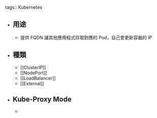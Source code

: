 tags:: Kubernetes

- ## 用途
	- 提供 FQDN 讓其他應用程式存取對應的 Pod，自己會更新容器的 IP
- ## 種類
	- [[ClusterIP]]
	- [[NodePort]]
	- [[LoadBalancer]]
	- [[External]]
- ## Kube-Proxy Mode
	-